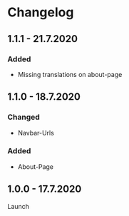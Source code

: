 # Changelog

## 1.1.1 - 21.7.2020

### Added

- Missing translations on about-page

## 1.1.0 - 18.7.2020

### Changed

- Navbar-Urls

### Added

- About-Page

## 1.0.0 - 17.7.2020

Launch